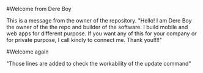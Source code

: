 #Welcome from Dere Boy

This is a message from the owner of the repository.
  "Hello! I am Dere Boy the owner of the the repo and builder of the software. 
  I build mobile and web apps for different purpose. If you want any of this for your company or for private purpose,
  I call kindly to connect me.
  Thank you!!!!"
  
  #Welcome again
  
  "Those lines are added to check the workability of the update command"
  
